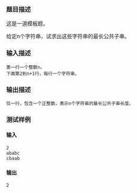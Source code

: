 ### 题目描述

这是一道模板题。

给定n个字符串，试求出这些字符串的最长公共子串。

### 输入描述

```
第一行一个整数n。
下面第2到n+1行，每行一个字符串。
```
### 输出描述

```
仅一行，包含一个正整数，表示n个字符串的最长公共子串长度。
```

### 测试样例
#### 输入
```
2
ababc
cbaab
```
#### 输出
```
2
```
